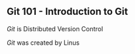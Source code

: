 ## Git 101 - Introduction to Git

_Git_ is Distributed Version Control


_Git_ was created by Linus
